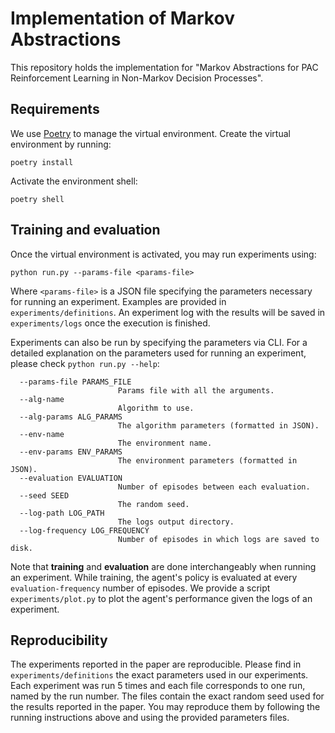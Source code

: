 # Implementation of Markov Abstractions

This repository holds the implementation for "Markov Abstractions for PAC Reinforcement Learning in Non-Markov Decision Processes".

## Requirements

We use [Poetry](https://python-poetry.org/) to manage the virtual environment.
Create the virtual environment by running:

```
poetry install
```

Activate the environment shell:
```
poetry shell
```

## Training and evaluation

Once the virtual environment is activated, you may run experiments using:
```
python run.py --params-file <params-file>
```

Where `<params-file>` is a JSON file specifying the parameters 
necessary for running an experiment. Examples are provided in `experiments/definitions`.
An experiment log with the results will be saved in `experiments/logs` once the execution is finished.

Experiments can also be run by specifying the parameters via CLI. 
For a detailed explanation on the parameters used for running an experiment, please check `python run.py --help`:

```
  --params-file PARAMS_FILE
                        Params file with all the arguments.
  --alg-name 
                        Algorithm to use.
  --alg-params ALG_PARAMS
                        The algorithm parameters (formatted in JSON).
  --env-name 
                        The environment name.
  --env-params ENV_PARAMS
                        The environment parameters (formatted in JSON).
  --evaluation EVALUATION
                        Number of episodes between each evaluation.
  --seed SEED           
                        The random seed.
  --log-path LOG_PATH   
                        The logs output directory.
  --log-frequency LOG_FREQUENCY
                        Number of episodes in which logs are saved to disk.
```

Note that **training** and **evaluation** are done interchangeably when running an experiment.
While training, the agent's policy is evaluated at every `evaluation-frequency` number of episodes. 
We provide a script `experiments/plot.py` to plot the agent's performance given the logs of an experiment.

## Reproducibility

The experiments reported in the paper are reproducible. 
Please find in `experiments/definitions` the exact parameters used in our experiments. 
Each experiment was run 5 times and each file corresponds to one run, named by the run number. 
The files contain the exact random seed used for the results reported in the paper. 
You may reproduce them by following the running instructions above and using the provided parameters files. 
